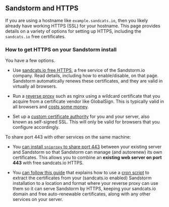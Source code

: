 ## Sandstorm and HTTPS

If you are using a hostname like `example.sandcats.io`, then you likely already have working HTTPS
(SSL) for your hostname. This page provides details on a variety of options for setting up HTTPS,
including the `sandcats.io` free certificates.

### How to get HTTPS on your Sandstorm install

You have a few options.

- Use [sandcats.io free HTTPS](sandcats-https.md), a free service of the Sandstorm.io company. Read
  details, including how to enable/disable, on that page. Sandstorm automatically renews these
  certificates, and they are valid in virtually all browsers.

- Run a [reverse proxy](reverse-proxy.md) such as nginx using a wildcard certificate that you
  acquire from a certificate vendor like GlobalSign. This is typically valid in all browsers and
  [costs some money](https://www.google.com/search?q=cheap+wildcard+ssl).

- Set up a [custom certificate authority](self-signed.md) for you and your server, also known as
  self-signed SSL. This will only be valid for browsers that you configure accordingly.

To share port 443 with other services on the same machine:

- You [can install `sniproxy` to share port 443](sniproxy.md) between your existing server and Sandstorm so that
  Sandstorm can manage (and autorenew) its own certificates. This allows you to combine an **existing
  web server on port 443** with free sandcats.io HTTPS.
  
- You [can follow this guide](https://juanjoalvarez.net/es/detail/2017/jan/12/how-set-sandstorm-behind-reverse-proxy-keeping-you/)
  that explains how to use a [cron script](https://github.com/juanjux/sandstorm-sandcats-cert-installer) 
  to extract the certificates from your (sandcats.io enabled) Sandstorm installation to a location and 
  format where your reverse proxy can use them so it can serve Sandstorm by HTTPS, keeping your 
  sandcats.io domain and free auto-renewable certificates, along with any other services on your server.
